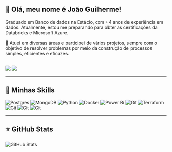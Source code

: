 ## 👋 Olá, meu nome é João Guilherme!

Graduado em Banco de dados na Estácio, com +4 anos de experiência em dados. Atualmente, estou me preparando para obter as certificações da Databricks e Microsoft Azure.

🎯 Atuei em diversas áreas e participei de vários projetos, sempre com o objetivo de resolver problemas por meio da construção de processos simples, eficientes e eficazes.

##
<a href="https://www.linkedin.com/in/joaoguilhermebrandi" target="_blank"><img src="https://img.shields.io/badge/-LinkedIn-%230077B5?style=for-the-badge&logo=linkedin&logoColor=white" target="_blank"></a>
<a href = "mailto:joao.brandi@outlook.com"><img src="https://img.shields.io/badge/-Gmail-%23333?style=for-the-badge&logo=gmail&logoColor=white" target="_blank"></a>

---

## 🚀 Minhas Skills

![Postgres](https://img.shields.io/badge/postgres-%23316192.svg?style=for-the-badge&logo=postgresql&logoColor=white)
![MongoDB](https://img.shields.io/badge/MongoDB-%234ea94b.svg?style=for-the-badge&logo=mongodb&logoColor=white)
![Python](https://img.shields.io/badge/python-3670A0?style=for-the-badge&logo=python&logoColor=ffdd54)
![Docker](https://img.shields.io/badge/docker-%230db7ed.svg?style=for-the-badge&logo=docker&logoColor=white)
![Power Bi](https://img.shields.io/badge/power_bi-F2C811?style=for-the-badge&logo=powerbi&logoColor=black)
![Git](https://img.shields.io/badge/Azure-FF5C83?style=for-the-badge&logo=Azure&logoColor=blue)
![Terraform](https://img.shields.io/badge/terraform-%235835CC.svg?style=for-the-badge&logo=terraform&logoColor=white)
![Git](https://img.shields.io/badge/git-%23F05033.svg?style=for-the-badge&logo=git&logoColor=white)
![Git](https://img.shields.io/badge/Databricks-FF3621?style=for-the-badge&logo=Databricks&logoColor=white)
![Git](https://img.shields.io/badge/Spark-FF5C83?style=for-the-badge&logo=Spark&logoColor=white)
</code>

---

## ⭐ GitHub Stats

![GitHub Stats](https://github-readme-stats.vercel.app/api?username=joao-brandi&show_icons=true)
